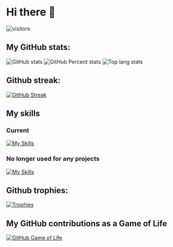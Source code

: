 # Hi there 👋

![visitors](https://visitor-badge.laobi.icu/badge?page_id=JerzyKruszewski.JerzyKruszewski)

## My GitHub stats:
![GitHub stats](https://github-readme-stats.vercel.app/api?username=JerzyKruszewski&theme=merko&show_icons=true&rank_icon=default&include_all_commits=true&number_format=long)
![GitHub Percent stats](https://github-readme-stats.vercel.app/api?username=JerzyKruszewski&theme=merko&include_all_commits=true&hide=stars,commits,prs,issues,contribs&rank_icon=percentile&hide_title=true)
![Top lang stats](https://github-readme-stats.vercel.app/api/top-langs/?username=JerzyKruszewski&theme=merko&layout=compact)

## Github streak:
[![GitHub Streak](https://streak-stats.demolab.com?user=JerzyKruszewski&theme=merko)](https://git.io/streak-stats)

## My skills
### Current
[![My Skills](https://skillicons.dev/icons?i=cs,dotnet,cpp,js,react,css,bootstrap,html,wasm,docker,kubernetes,azure,visualstudio,vscode,git,github)](https://skillicons.dev)
### No longer used for any projects
[![My Skills](https://skillicons.dev/icons?i=java,py,ts,angular,postgres,bitbucket)](https://skillicons.dev)

## Github trophies:
[![Trophies](https://github-profile-trophy.vercel.app/?username=JerzyKruszewski&theme=onedark)](https://github.com/ryo-ma/github-profile-trophy)

## My GitHub contributions as a Game of Life

[![GitHub Game of Life](https://github4life.herokuapp.com/JerzyKruszewski.gif?z=6)](https://github4life.herokuapp.com/JerzyKruszewski)

<!--
**JerzyKruszewski/JerzyKruszewski** is a ✨ _special_ ✨ repository because its `README.md` (this file) appears on your GitHub profile.

Here are some ideas to get you started:

- 🔭 I’m currently working on ...
- 🌱 I’m currently learning ...
- 👯 I’m looking to collaborate on ...
- 🤔 I’m looking for help with ...
- 💬 Ask me about ...
- 📫 How to reach me: ...
- 😄 Pronouns: ...
- ⚡ Fun fact: ...
-->
